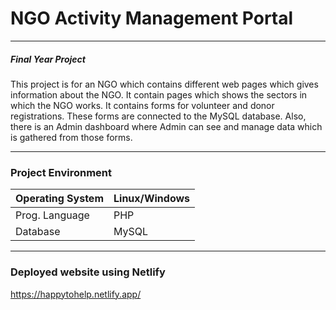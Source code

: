 
# NGO Activity Management Portal
***

##### Final Year Project

This project is for an NGO which contains different web pages which gives information about the NGO. It contain pages which shows the sectors in which the NGO works. 
It contains forms for volunteer and donor registrations.
These forms are connected to the MySQL database.
Also, there is an Admin dashboard where Admin can see and manage data which is gathered from those forms.
***

### Project Environment

|Operating System|Linux/Windows|
|----------------|-------------|
|Prog. Language|PHP|
|Database|MySQL|

***

### Deployed website using Netlify
https://happytohelp.netlify.app/

